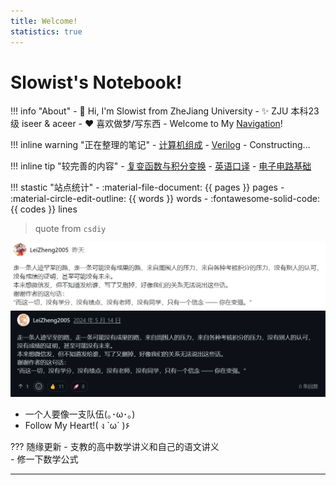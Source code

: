 ```yaml
---
title: Welcome! 
statistics: true
---
```


# Slowist's Notebook! 

!!! info "About"
    - 👋 Hi, I'm Slowist from ZheJiang University
    - ✨ ZJU 本科23级 iseer & aceer
    - :heart: 喜欢做梦/写东西
    - Welcome to My [Navigation](https://slowist-lee.github.io/navigation/)!

!!! inline warning "正在整理的笔记"
    - [计算机组成](cs/system/CO/index.md)
    - [Verilog](cs/system/DD/verilog/Language.md)
    - Constructing...

!!! inline tip "较完善的内容"
    - [复变函数与积分变换](Math/complex/index.md)
    - [英语口译](English/Interpretation/index.md)
    - [电子电路基础](isee/elec/index.md)

!!! stastic "站点统计"
    - :material-file-document: {{ pages }} pages
    - :material-circle-edit-outline: {{ words }} words
    - :fontawesome-solid-code: {{ codes }} lines


> quote from `csdiy`  

![csdiy](1.jpg#only-light)
![csdiy](2.png#only-dark)

- 一个人要像一支队伍(｡･ω･｡)  
- Follow My Heart!( ง `ω´ )۶  

??? 随缘更新
    - 支教的高中数学讲义和自己的语文讲义   
    - 修一下数学公式   

-----

